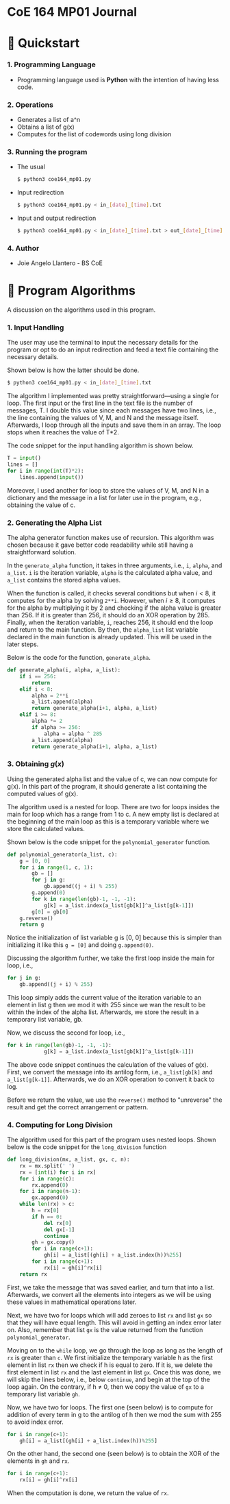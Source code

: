 # CoE 164 MP01 Journal

# 🚀 Quickstart

### 1. Programming Language

- Programming language used is **Python** with the intention of having less code.

### 2. Operations

- Generates a list of a^n
- Obtains a list of g(x)
- Computes for the list of codewords using long division

### 3. Running the program

- The usual

    ```bash
    $ python3 coe164_mp01.py 
    ```

- Input redirection

    ```bash
    $ python3 coe164_mp01.py < in_[date]_[time].txt 
    ```

- Input and output redirection

    ```bash
    $ python3 coe164_mp01.py < in_[date]_[time].txt > out_[date]_[time].txt
    ```

### 4. Author

- Joie Angelo Llantero - BS CoE

# 🧮 Program Algorithms

A discussion on the algorithms used in this program.

### 1. Input Handling

The user may use the terminal to input the necessary details for the program or opt to do an input redirection and feed a text file containing the necessary details. 

Shown below is how the latter should be done.

```bash
$ python3 coe164_mp01.py < in_[date]_[time].txt 
```

The algorithm I implemented was pretty straightforward—using a single for loop. The first input or the first line in the text file is the number of messages, T. I double this value since each messages have two lines, i.e., the line containing the values of V, M, and N and the message itself.  Afterwards, I loop through all the inputs and save them in an array. The loop stops when it reaches the value of T*2. 

The code snippet for the input handling algorithm is shown below.

```python
T = input()
lines = []
for i in range(int(T)*2):
    lines.append(input())
```

Moreover, I used another for loop to store the values of V, M, and N in a dictionary and the message in a list for later use in the program, e.g., obtaining the value of c.

### 2. Generating the Alpha List

The alpha generator function makes use of recursion. This algorithm was chosen because it gave better code readability while still having a straightforward solution. 

In the `generate_alpha` function, it takes in three arguments, i.e., `i`, `alpha`, and `a_list`. `i` is the iteration variable, `alpha` is the calculated alpha value, and `a_list` contains the stored alpha values. 

When the function is called, it checks several conditions but when $i < 8$, it computes for the alpha by solving `2**i`. However, when $i ≥ 8$, it computes for the alpha by multiplying it by 2 and checking if the alpha value is greater than 256. If it is greater than 256, it should do an XOR operation by 285. Finally, when the iteration variable, `i`, reaches 256, it should end the loop and return to the main function. By then, the `alpha_list` list variable declared in the main function is already updated. This will be used in the later steps.

Below is the code for the function, `generate_alpha`.

```python
def generate_alpha(i, alpha, a_list):
    if i == 256:
        return
    elif i < 8:
        alpha = 2**i
        a_list.append(alpha)
        return generate_alpha(i+1, alpha, a_list)
    elif i >= 8:
        alpha *= 2
        if alpha >= 256:
            alpha = alpha ^ 285
        a_list.append(alpha)
        return generate_alpha(i+1, alpha, a_list)
```

### 3. Obtaining $g(x)$

Using the generated alpha list and the value of c, we can now compute for g(x). In this part of the program, it should generate a list containing the computed values of g(x).

The algorithm used is a nested for loop. There are two for loops insides the main for loop which has a range from 1 to c. A new empty list is declared at the beginning of the main loop as this is a temporary variable where we store the calculated values. 

Shown below is the code snippet for the `polynomial_generator` function.

```python
def polynomial_generator(a_list, c):
    g = [0, 0]
    for i in range(1, c, 1):
        gb = []
        for j in g:
            gb.append((j + i) % 255)
        g.append(0)
        for k in range(len(gb)-1, -1, -1):
            g[k] = a_list.index(a_list[gb[k]]^a_list[g[k-1]])
        g[0] = gb[0]
    g.reverse()
    return g
```

Notice the initialization of list variable g is [0, 0] because this is simpler than initializing it like this `g = [0]` and doing `g.append(0)`.

Discussing the algorithm further, we take the first loop inside the main for loop, i.e., 

```python
for j in g:
    gb.append((j + i) % 255)
```

This loop simply adds the current value of the iteration variable to an element in list g then we mod it with 255 since we wan the result to be within the index of the alpha list. Afterwards, we store the result in a temporary list variable, gb.

Now, we discuss the second for loop, i.e., 

```python
for k in range(len(gb)-1, -1, -1):
            g[k] = a_list.index(a_list[gb[k]]^a_list[g[k-1]])
```

The above code snippet continues the calculation of the values of g(x). First, we convert the message into its antilog form, i.e., `a_list[gb[k]` and `a_list[g[k-1]]`. Afterwards, we do an XOR operation to convert it back to log.

Before we return the value, we use the `reverse()` method to "unreverse" the result and get the correct arrangement or pattern.

### 4. Computing for Long Division

The algorithm used for this part of the program uses nested loops. Shown below is the code snippet for the `long_division` function

```python
def long_division(mx, a_list, gx, c, n):
    rx = mx.split(' ')
    rx = [int(i) for i in rx]
    for i in range(c):
        rx.append(0)
    for i in range(n-1):
        gx.append(0)
    while len(rx) > c:
        h = rx[0]
        if h == 0:
            del rx[0]
            del gx[-1]
            continue
        gh = gx.copy()
        for i in range(c+1):
            gh[i] = a_list[(gh[i] + a_list.index(h))%255]
        for i in range(c+1):
            rx[i] = gh[i]^rx[i]
    return rx
```

First, we take the message that was saved earlier, and turn that into a list. Afterwards, we convert all the elements into integers as we will be using these values in mathematical operations later.

Next, we have two for loops which will add zeroes to list `rx` and list `gx` so that they will have equal length. This will avoid in getting an index error later on. Also, remember that list `gx` is the value returned from the function `polynomial_generator`. 

Moving on to the `while` loop, we go through the loop as long as the length of `rx` is greater than `c`. We first initialize the temporary variable h as the first element in list `rx` then we check if h is equal to zero. If it is, we delete the first element in list `rx` and the last element in list `gx`. Once this was done, we will skip the lines below, i.e., below `continue`, and begin at the top of the loop again. On the contrary, if h ≠ 0, then we copy the value of `gx` to a temporary list variable `gh`. 

Now, we have two for loops. The first one (seen below) is to compute for addition of every term in g to the antilog of h then we mod the sum with 255 to avoid index error.

```python
for i in range(c+1):
    gh[i] = a_list[(gh[i] + a_list.index(h))%255]
```

On the other hand, the second one (seen below) is to obtain the XOR of the elements in `gh` and `rx`. 

```python
for i in range(c+1):
    rx[i] = gh[i]^rx[i]
```

When the computation is done, we return the value of `rx`.
